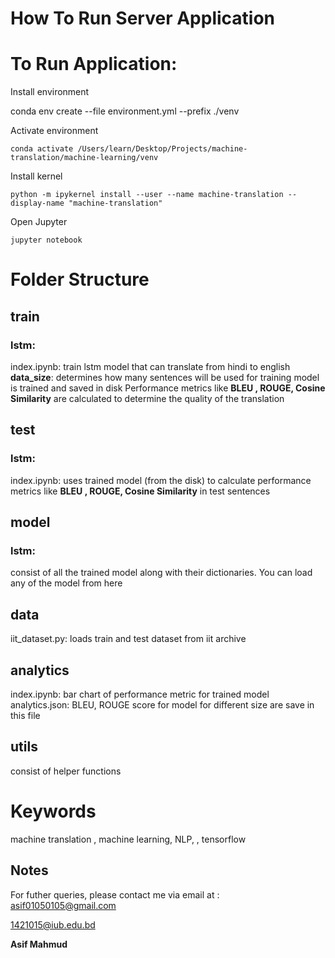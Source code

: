 
  

  

# How To Run Server Application

  

  

# To Run Application:

  
Install environment 

 conda env create --file environment.yml --prefix ./venv

Activate environment

    conda activate /Users/learn/Desktop/Projects/machine-translation/machine-learning/venv

Install kernel

  

    python -m ipykernel install --user --name machine-translation --display-name "machine-translation"

Open Jupyter

    jupyter notebook

  

  

# Folder Structure

  

  

## train

  

  

### lstm:

  

  

index.ipynb: train lstm model that can translate from hindi to english **data_size**: determines how many sentences will be used for training model is trained and saved in disk Performance metrics like **BLEU , ROUGE, Cosine Similarity** are calculated to determine the quality of the translation

  

  

## test

  

  

### lstm:

  

  

index.ipynb: uses trained model (from the disk) to calculate performance metrics like **BLEU , ROUGE, Cosine Similarity** in test sentences

  

  

## model

  

  

### lstm:

  

  

consist of all the trained model along with their dictionaries. You can load any of the model from here

  

  

## data

  

  

iit_dataset.py: loads train and test dataset from iit archive

  

  

## analytics

  

  

index.ipynb: bar chart of performance metric for trained model analytics.json: BLEU, ROUGE score for model for different size are save in this file

  

  

## utils

  

  

consist of helper functions

  

  

# Keywords

  

  

machine translation , machine learning, NLP, , tensorflow

  

  

## Notes

  

  

For futher queries, please contact me via email at : [asif01050105@gmail.com](mailto:asif01050105@gmail.com  "mailto:asif01050105@gmail.com")

  

[1421015@iub.edu.bd](mailto:1421015@iub.edu.bd  "mailto:1421015@iub.edu.bd")

  

  

**Asif Mahmud**


